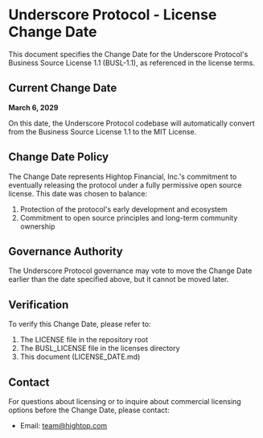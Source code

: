 # Underscore Protocol - License Change Date

This document specifies the Change Date for the Underscore Protocol's Business Source License 1.1 (BUSL-1.1), as referenced in the license terms.

## Current Change Date

**March 6, 2029**

On this date, the Underscore Protocol codebase will automatically convert from the Business Source License 1.1 to the MIT License.

## Change Date Policy

The Change Date represents Hightop Financial, Inc.'s commitment to eventually releasing the protocol under a fully permissive open source license. This date was chosen to balance:

1. Protection of the protocol's early development and ecosystem
2. Commitment to open source principles and long-term community ownership

## Governance Authority

The Underscore Protocol governance may vote to move the Change Date earlier than the date specified above, but it cannot be moved later.

## Verification

To verify this Change Date, please refer to:
1. The LICENSE file in the repository root
2. The BUSL_LICENSE file in the licenses directory
3. This document (LICENSE_DATE.md)

## Contact

For questions about licensing or to inquire about commercial licensing options before the Change Date, please contact:
- Email: team@hightop.com